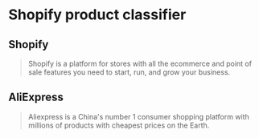 # Shopify product classifier

## Shopify

> 
> Shopify is a platform for stores with all the ecommerce and point of sale features you need to start, run, and grow your business.
> 

## AliExpress

> Aliexpress is a China's number 1 consumer shopping platform with millions of products with cheapest prices on the Earth.

 